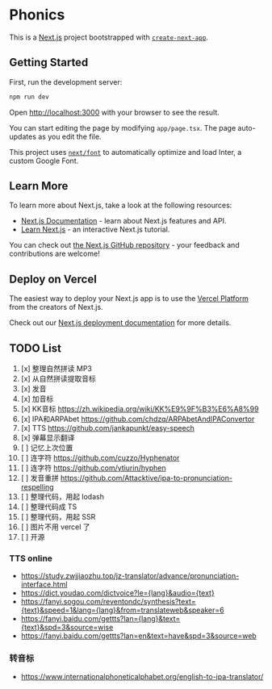 # Phonics

This is a [Next.js](https://nextjs.org/) project bootstrapped with [`create-next-app`](https://github.com/vercel/next.js/tree/canary/packages/create-next-app).

## Getting Started

First, run the development server:

```bash
npm run dev
```

Open [http://localhost:3000](http://localhost:3000) with your browser to see the result.

You can start editing the page by modifying `app/page.tsx`. The page auto-updates as you edit the file.

This project uses [`next/font`](https://nextjs.org/docs/basic-features/font-optimization) to automatically optimize and load Inter, a custom Google Font.

## Learn More

To learn more about Next.js, take a look at the following resources:

- [Next.js Documentation](https://nextjs.org/docs) - learn about Next.js features and API.
- [Learn Next.js](https://nextjs.org/learn) - an interactive Next.js tutorial.

You can check out [the Next.js GitHub repository](https://github.com/vercel/next.js/) - your feedback and contributions are welcome!

## Deploy on Vercel

The easiest way to deploy your Next.js app is to use the [Vercel Platform](https://vercel.com/new?utm_medium=default-template&filter=next.js&utm_source=create-next-app&utm_campaign=create-next-app-readme) from the creators of Next.js.

Check out our [Next.js deployment documentation](https://nextjs.org/docs/deployment) for more details.

## TODO List

1. [x] 整理自然拼读 MP3
2. [x] 从自然拼读提取音标
3. [x] 发音
4. [x] 加音标
5. [x] KK音标 https://zh.wikipedia.org/wiki/KK%E9%9F%B3%E6%A8%99
6. [x] IPA和ARPAbet https://github.com/chdzq/ARPAbetAndIPAConvertor
7. [x] TTS https://github.com/jankapunkt/easy-speech
8. [x] 弹幕显示翻译
9. [ ] 记忆上次位置
10. [ ] 连字符 https://github.com/cuzzo/Hyphenator
11. [ ] 连字符 https://github.com/ytiurin/hyphen
12. [ ] 发音重拼 https://github.com/Attacktive/ipa-to-pronunciation-respelling
13. [ ] 整理代码，用起 lodash
14. [ ] 整理代码成 TS
15. [ ] 整理代码，用起 SSR
16. [ ] 图片不用 vercel 了
17. [ ] 开源


### TTS online

* https://study.zwjjiaozhu.top/jz-translator/advance/pronunciation-interface.html
* https://dict.youdao.com/dictvoice?le={lang}&audio={text}
* https://fanyi.sogou.com/reventondc/synthesis?text={text}&speed=1&lang={lang}&from=translateweb&speaker=6
* https://fanyi.baidu.com/gettts?lan={lang}&text={text}&spd=3&source=wise
* https://fanyi.baidu.com/gettts?lan=en&text=have&spd=3&source=web

### 转音标

* https://www.internationalphoneticalphabet.org/english-to-ipa-translator/



